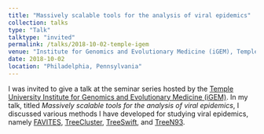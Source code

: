 ```yaml
---
title: "Massively scalable tools for the analysis of viral epidemics"
collection: talks
type: "Talk"
talktype: "invited"
permalink: /talks/2018-10-02-temple-igem
venue: "Institute for Genomics and Evolutionary Medicine (iGEM), Temple University"
date: 2018-10-02
location: "Philadelphia, Pennsylvania"
---
```


I was invited to give a talk at the seminar series hosted by the <a href="http://igem.temple.edu/home" target="_blank">Temple University Institute for Genomics and Evolutionary Medicine (iGEM)</a>. In my talk, titled <i>Massively scalable tools for the analysis of viral epidemics</i>, I discussed various methods I have developed for studying viral epidemics, namely <a href="https://github.com/niemasd/FAVITES" target="_blank">FAVITES</a>, <a href="https://github.com/niemasd/TreeCluster" target="_blank">TreeCluster</a>, <a href="https://github.com/niemasd/TreeSwift" target="_blank">TreeSwift</a>, and <a href="https://github.com/niemasd/TreeN93" target="_blank">TreeN93</a>.
